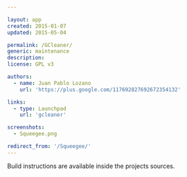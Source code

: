 ```yaml
---

layout: app
created: 2015-01-07
updated: 2015-05-04

permalink: /GCleaner/
generic: maintenance
description:
license: GPL v3

authors:
  - name: Juan Pablo Lozano
    url: 'https://plus.google.com/117692827692672354132'

links:
  - type: Launchpad
    url: 'gcleaner'

screenshots:
  - Squeegee.png

redirect_from: '/Squeegee/'
---
```


Build instructions are available inside the projects sources.
